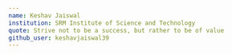```yaml
---
name: Keshav Jaiswal
institution: SRM Institute of Science and Technology
quote: Strive not to be a success, but rather to be of value
github_user: keshavjaiswal39
---
```

